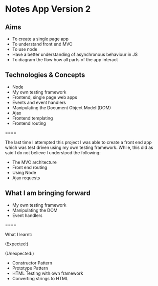 # Notes App Version 2 

## Aims
- To create a single page app
- To understand front end MVC 
- To use node 
- Have a better understanding of asynchronous behaviour in JS 
- To diagram the flow how all parts of the app interact 
 
## Technologies & Concepts

- Node
- My own testing framework 
- Frontend, single page web apps
- Events and event handlers
- Manipulating the Document Object Model (DOM)
- Ajax
- Frontend templating
- Frontend routing

====

The last time I attempted this project I was able to create a front end app which was test driven using my own testing framework. While, this did as said I do not believe I understood the following:

- The MVC architecture
- Front end routing 
- Using Node
- Ajax requests 


## What I am bringing forward 
- My own testing framework 
- Manipulating the DOM 
- Event handlers 

====

What I learnt:

(Expected:)



(Unexpected:)

- Constructor Pattern 
- Prototype Pattern 
- HTML Testing with own framework 
- Converting strings to HTML 

